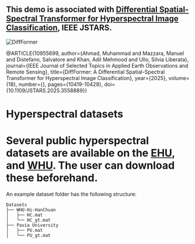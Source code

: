 ## This demo is associated with [Differential Spatial-Spectral Transformer for Hyperspectral Image Classification](https://ieeexplore.ieee.org/document/10955699?source=authoralert), IEEE JSTARS.
![DiffFormer](https://github.com/user-attachments/assets/41f4c248-2b08-4c93-8bbb-d598c4267b7d)


@ARTICLE{10955699,
  author={Ahmad, Muhammad and Mazzara, Manuel and Distefano, Salvatore and Khan, Adil Mehmood and Ullo, Silvia Liberata},
  journal={IEEE Journal of Selected Topics in Applied Earth Observations and Remote Sensing}, 
  title={DiffFormer: A Differential Spatial-Spectral Transformer for Hyperspectral Image Classification}, 
  year={2025},
  volume={18},
  number={},
  pages={10419-10428},
  doi={10.1109/JSTARS.2025.3558889}}

# Hyperspectral datasets

# Several public hyperspectral datasets are available on the [EHU](https://www.ehu.eus/ccwintco/index.php/Hyperspectral_Remote_Sensing_Scenes), and [WHU](https://rsidea.whu.edu.cn/resource_WHUHi_sharing.htm). The user can download these beforehand. 

An example dataset folder has the following structure:
```
Datasets
├── WHU-Hi-HanChuan
│   ├── HC.mat
│   └── HC_gt.mat
├── Pavia University
│   ├── PU.mat
│   └── PU_gt.mat


